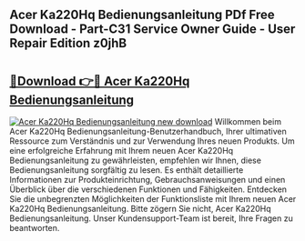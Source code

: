 ## Acer Ka220Hq Bedienungsanleitung PDf Free Download - Part-C31 Service Owner Guide - User Repair Edition z0jhB

# <h2><a href="http://df61u8b.blite.top/?on=Acer+Ka220Hq+Bedienungsanleitung">🔗Download 👉🔴 Acer Ka220Hq Bedienungsanleitung</a></h2>

[![Acer Ka220Hq Bedienungsanleitung new download](https://i.imgur.com/lujVjoI.png)](http://df61u8b.blite.top/?on=Acer+Ka220Hq+Bedienungsanleitung)
Willkommen beim Acer Ka220Hq Bedienungsanleitung-Benutzerhandbuch, Ihrer ultimativen Ressource zum Verständnis und zur Verwendung Ihres neuen Produkts. Um eine erfolgreiche Erfahrung mit Ihrem neuen Acer Ka220Hq Bedienungsanleitung zu gewährleisten, empfehlen wir Ihnen, diese Bedienungsanleitung sorgfältig zu lesen. Es enthält detaillierte Informationen zur Produkteinrichtung, Gebrauchsanweisungen und einen Überblick über die verschiedenen Funktionen und Fähigkeiten. Entdecken Sie die unbegrenzten Möglichkeiten der Funktionsliste mit Ihrem neuen Acer Ka220Hq Bedienungsanleitung. Bitte zögern Sie nicht, Acer Ka220Hq Bedienungsanleitung. Unser Kundensupport-Team ist bereit, Ihre Fragen zu beantworten.
